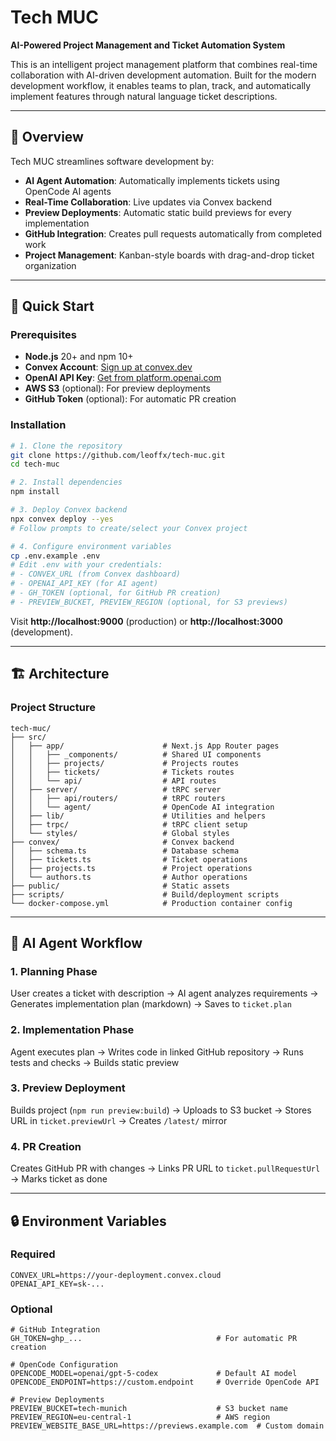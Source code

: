 # Tech MUC

**AI-Powered Project Management and Ticket Automation System**

This is an intelligent project management platform that combines real-time collaboration with AI-driven development automation. Built for the modern development workflow, it enables teams to plan, track, and automatically implement features through natural language ticket descriptions.

---

## 🎯 Overview

Tech MUC streamlines software development by:

- **AI Agent Automation**: Automatically implements tickets using OpenCode AI agents
- **Real-Time Collaboration**: Live updates via Convex backend
- **Preview Deployments**: Automatic static build previews for every implementation
- **GitHub Integration**: Creates pull requests automatically from completed work
- **Project Management**: Kanban-style boards with drag-and-drop ticket organization

---

## 🚀 Quick Start

### Prerequisites

- **Node.js** 20+ and npm 10+
- **Convex Account**: [Sign up at convex.dev](https://convex.dev)
- **OpenAI API Key**: [Get from platform.openai.com](https://platform.openai.com)
- **AWS S3** (optional): For preview deployments
- **GitHub Token** (optional): For automatic PR creation

### Installation

```bash
# 1. Clone the repository
git clone https://github.com/leoffx/tech-muc.git
cd tech-muc

# 2. Install dependencies
npm install

# 3. Deploy Convex backend
npx convex deploy --yes
# Follow prompts to create/select your Convex project

# 4. Configure environment variables
cp .env.example .env
# Edit .env with your credentials:
# - CONVEX_URL (from Convex dashboard)
# - OPENAI_API_KEY (for AI agent)
# - GH_TOKEN (optional, for GitHub PR creation)
# - PREVIEW_BUCKET, PREVIEW_REGION (optional, for S3 previews)
```

Visit **http://localhost:9000** (production) or **http://localhost:3000** (development).

---

## 🏗️ Architecture

### Project Structure

```
tech-muc/
├── src/
│   ├── app/                      # Next.js App Router pages
│   │   ├── _components/          # Shared UI components
│   │   ├── projects/             # Projects routes
│   │   ├── tickets/              # Tickets routes
│   │   └── api/                  # API routes
│   ├── server/                   # tRPC server
│   │   ├── api/routers/          # tRPC routers
│   │   └── agent/                # OpenCode AI integration
│   ├── lib/                      # Utilities and helpers
│   ├── trpc/                     # tRPC client setup
│   └── styles/                   # Global styles
├── convex/                       # Convex backend
│   ├── schema.ts                 # Database schema
│   ├── tickets.ts                # Ticket operations
│   ├── projects.ts               # Project operations
│   └── authors.ts                # Author operations
├── public/                       # Static assets
├── scripts/                      # Build/deployment scripts
└── docker-compose.yml            # Production container config
```

---

## 🤖 AI Agent Workflow

### 1. Planning Phase

User creates a ticket with description → AI agent analyzes requirements → Generates implementation plan (markdown) → Saves to `ticket.plan`

### 2. Implementation Phase

Agent executes plan → Writes code in linked GitHub repository → Runs tests and checks → Builds static preview

### 3. Preview Deployment

Builds project (`npm run preview:build`) → Uploads to S3 bucket → Stores URL in `ticket.previewUrl` → Creates `/latest/` mirror

### 4. PR Creation

Creates GitHub PR with changes → Links PR URL to `ticket.pullRequestUrl` → Marks ticket as done

---

## 🔒 Environment Variables

### Required

```env
CONVEX_URL=https://your-deployment.convex.cloud
OPENAI_API_KEY=sk-...
```

### Optional

```env
# GitHub Integration
GH_TOKEN=ghp_...                              # For automatic PR creation

# OpenCode Configuration
OPENCODE_MODEL=openai/gpt-5-codex             # Default AI model
OPENCODE_ENDPOINT=https://custom.endpoint     # Override OpenCode API

# Preview Deployments
PREVIEW_BUCKET=tech-munich                    # S3 bucket name
PREVIEW_REGION=eu-central-1                   # AWS region
PREVIEW_WEBSITE_BASE_URL=https://previews.example.com  # Custom domain
```
